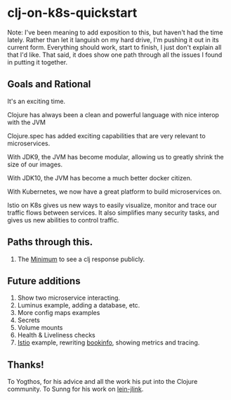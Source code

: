 # clj-on-k8s-quickstart

Note: I've been meaning to add exposition to this, but haven't had the
time lately.  Rather than let it languish on my hard drive, I'm
pushing it out in its current form.  Everything should work, start to
finish, I just don't explain all that I'd like.  That said, it does
show one path through all the issues I found in putting it together.

## Goals and Rational

It's an exciting time.

Clojure has always been a clean and powerful language with nice interop with the JVM

Clojure.spec has added exciting capabilities that are very relevant to microservices.

With JDK9, the JVM has become modular, allowing us to greatly shrink the size of our images.

With JDK10, the JVM has become a much better docker citizen.

With Kubernetes, we now have a great platform to build microservices on.

Istio on K8s gives us new ways to easily visualize, monitor and trace our traffic flows between services. It also simplifies many security tasks, and gives us new abilities to control traffic.

## Paths through this.

1. The [Minimum](minimum-docs/01-prerequisites.md) to see a clj response publicly.


## Future additions

1. Show two microservice interacting.
2. Luminus example, adding a database, etc.
3. More config maps examples
4. Secrets
5. Volume mounts
6. Health & Liveliness checks
7. [Istio](https://istio.io/about/intro.html) example, rewriting [bookinfo](https://github.com/istio/istio/blob/master/samples/bookinfo/src/details/details.rb), showing metrics and tracing.
     
## Thanks!

To Yogthos, for his advice and all the work his put into the Clojure community.
To Sunng for his work on [lein-jlink](https://github.com/sunng87/lein-jlink).
